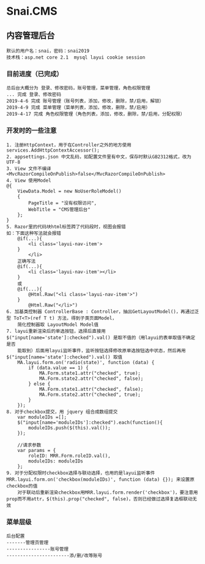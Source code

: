 # Snai.CMS
## 内容管理后台
    默认的用户名：snai，密码：snai2019
    技术栈：asp.net core 2.1  mysql layui cookie session 

### 目前进度（已完成）
    总后台大概分为 登录、修改密码，账号管理，菜单管理，角色权限管理
    ... 完成 登录、修改密码
    2019-4-6 完成 账号管理（账号列表，添加，修改，删除，禁/启用，解锁）
    2019-4-9 完成 菜单管理（菜单列表，添加，修改，删除，禁/启用）
    2019-4-17 完成 角色权限管理（角色列表，添加，修改，删除，禁/启用，分配权限）

### 开发时的一些注意
    1. 注册HttpContext，用于在Controller之外的地方使用  
    services.AddHttpContextAccessor();  
    2. appsettings.json 中文乱码，如配置文件里有中文，保存时默认GB2312格式，改为UTF-8  
    3. View 文件不编译 <MvcRazorCompileOnPublish>false</MvcRazorCompileOnPublish>  
    4. View 使用Model  
    @{
        ViewData.Model = new NoUserRoleModel()
        {
            PageTitle = "没有权限访问",
            WebTitle = "CMS管理后台"
        };
    }  
    5. Razor里的代码块html标签跨了代码段时，视图会报错
    如：下面这种写法就会报错 
        @if(...){
            <li class='layui-nav-item'>
        }
            </li>
        正确写法
        @if(...){
            <li class='layui-nav-item'></li>
        }
        或
        @if(...){
            @Html.Raw("<li class='layui-nav-item'>")
        }
            @Html.Raw("</li>")
    6. 加基类控制器 ControllerBase : Controller，抽出GetLayoutModel()，再通过泛型 ToT<T>(ref T t) 方法，得到子类页面Model，  
        简化控制器取 LayoutModel Model值
    7. layui重新渲染后的单选按钮，选择后直接用 $("input[name='state']:checked").val() 是取不值的（用layui的表单取值不确定是否  
        能取到）后面用layui监听事件，监听按钮选择修改原单选按钮选中状态，然后再用 $("input[name='state']:checked").val() 取值
        MA.layui.form.on('radio(state)', function (data) {
            if (data.value == 1) {
                MA.Form.state1.attr("checked", true);
                MA.Form.state2.attr("checked", false);
            } else {
                MA.Form.state1.attr("checked", false);
                MA.Form.state2.attr("checked", true);
            }
        });
    8. 对于checkbox提交，用 jquery 组合成数组提交
        var moduleIDs =[];   
        $("input[name='moduleIDs']:checked").each(function(){   
            moduleIDs.push($(this).val());   
        });

        //请求参数
        var params = {
            roleID: MRR.Form.roleID.val(),
            moduleIDs: moduleIDs 
        };
    9. 对于分配权限时checkbox选择与联动选择，也用的是layui监听事件MRR.layui.form.on('checkbox(moduleIDs)', function (data) {}); 来设置原checkbox的值  
        对于联动后重新渲染checkbox用MRR.layui.form.render('checkbox')，要注意用prop而不用attr，$(this).prop("checked", false)，否则已经做过选择复选框联动无效
### 菜单层级
    后台配置  
    -------管理员管理  
    ----------------账号管理
    -----------------------添/删/改等账号  
